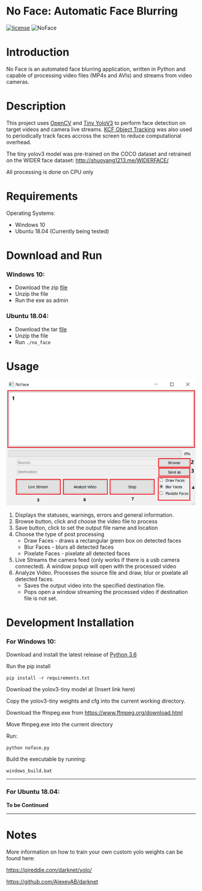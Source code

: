 # No Face: Automatic Face Blurring
[![license](https://img.shields.io/github/license/mashape/apistatus.svg?maxAge=2592000)](./LICENSE)
![NoFace](/images/intro.gif)

# Introduction
No Face is an automated face blurring application, written in Python and capable of processing video files (MP4s and AVIs) and streams from video cameras. 

# Description
This project uses [OpenCV](https://opencv-python-tutroals.readthedocs.io/en/latest/py_tutorials/py_tutorials.html) and [Tiny YoloV3](https://pjreddie.com/darknet/yolo/) to perform face detection on target videos and camera live streams. [KCF Object Tracking](https://arxiv.org/pdf/1404.7584.pdf) was also used to periodically track faces accross the screen to reduce computational overhead.

The tiny yolov3 model was pre-trained on the COCO dataset and retrained on the WIDER face dataset: http://shuoyang1213.me/WIDERFACE/

All processing is done on CPU only

# Requirements
Operating Systems:
- Windows 10
- Ubuntu 18.04 (Currently being tested)

# Download and Run
### Windows 10:
- Download the zip [file](https://gofile.io/?c=EH13sg)
- Unzip the file
- Run the exe as admin
 
### Ubuntu 18.04:
- Download the tar [file]()
- Unzip the file
- Run ```./no_face```

# Usage
![NoFace](/images/tutorial_app.png)
1) Displays the statuses, warnings, errors and general information.
2) Browse button, click and choose the video file to process
3) Save button, click to set the output file name and location
4) Choose the type of post processing
   - Draw Faces - draws a rectangular green box on detected faces
   - Blur Faces - blurs all detected faces
   - Pixelate Faces - pixelate all detected faces
5) Live Streams the camera feed (only works if there is a usb camera connected). A window popup will open with the processed video
6) Analyze Video. Processes the source file and draw, blur or pixelate all detected faces.
   - Saves the output video into the specified destination file.
   - Pops open a window streaming the processed video if destination file is not set.

# Development Installation
### For Windows 10:

Download and install the latest release of [Python 3.6](https://www.python.org/downloads/)

Run the pip install
```
pip install -r requirements.txt
```

Download the yolov3-tiny model at (Insert link here)

Copy the yolov3-tiny weights and cfg into the current working directory.

Download the ffmpeg.exe from https://www.ffmpeg.org/download.html

Move ffmpeg.exe into the current directory

Run:
```
python noface.py
```

Build the executable by running:

```
windows_build.bat
```

---

### For Ubuntu 18.04:

**To be Continued**

---

# Notes

More information on how to train your own custom yolo weights can be found here:

https://pjreddie.com/darknet/yolo/

https://github.com/AlexeyAB/darknet